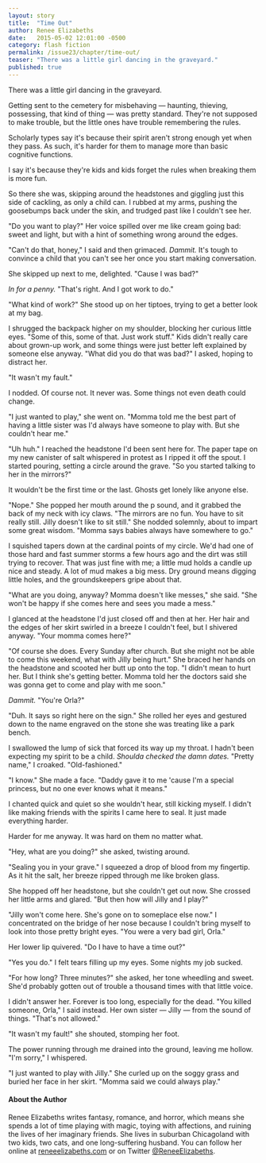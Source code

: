 ```yaml
---
layout: story
title:  "Time Out"
author: Renee Elizabeths
date:   2015-05-02 12:01:00 -0500
category: flash fiction
permalink: /issue23/chapter/time-out/
teaser: "There was a little girl dancing in the graveyard."
published: true
---
```


There was a little girl dancing in the graveyard.

Getting sent to the cemetery for misbehaving — haunting, thieving, possessing, that kind of thing — was pretty standard. They're not supposed to make trouble, but the little ones have trouble remembering the rules.

Scholarly types say it's because their spirit aren't strong enough yet when they pass. As such, it's harder for them to manage more than basic cognitive functions.

I say it's because they're kids and kids forget the rules when breaking them is more fun.

So there she was, skipping around the headstones and giggling just this side of cackling, as only a child can. I rubbed at my arms, pushing the goosebumps back under the skin, and trudged past like I couldn't see her.

"Do you want to play?" Her voice spilled over me like cream going bad: sweet and light, but with a hint of something wrong around the edges.

"Can't do that, honey," I said and then grimaced. _Dammit._ It's tough to convince a child that you can't see her once you start making conversation.

She skipped up next to me, delighted. "Cause I was bad?"

_In for a penny._ "That's right. And I got work to do."

"What kind of work?" She stood up on her tiptoes, trying to get a better look at my bag.

I shrugged the backpack higher on my shoulder, blocking her curious little eyes. "Some of this, some of that. Just work stuff." Kids didn't really care about grown-up work, and some things were just better left explained by someone else anyway. "What did you do that was bad?" I asked, hoping to distract her.

"It wasn't my fault."

I nodded. Of course not. It never was. Some things not even death could change.

"I just wanted to play," she went on. "Momma told me the best part of having a little sister was I'd always have someone to play with. But she couldn't hear me."

"Uh huh." I reached the headstone I'd been sent here for. The paper tape on my new canister of salt whispered in protest as I ripped it off the spout. I started pouring, setting a circle around the grave. "So you started talking to her in the mirrors?"

It wouldn't be the first time or the last. Ghosts get lonely like anyone else.

"Nope." She popped her mouth around the p sound, and it grabbed the back of my neck with icy claws. "The mirrors are no fun. You have to sit really still. Jilly doesn't like to sit still." She nodded solemnly, about to impart some great wisdom. "Momma says babies always have somewhere to go."

I squished tapers down at the cardinal points of my circle. We'd had one of those hard and fast summer storms a few hours ago and the dirt was still trying to recover. That was just fine with me; a little mud holds a candle up nice and steady. A lot of mud makes a big mess. Dry ground means digging little holes, and the groundskeepers gripe about that.

"What are you doing, anyway? Momma doesn't like messes," she said. "She won't be happy if she comes here and sees you made a mess."

I glanced at the headstone I'd just closed off and then at her. Her hair and the edges of her skirt swirled in a breeze I couldn't feel, but I shivered anyway. "Your momma comes here?"

"Of course she does. Every Sunday after church. But she might not be able to come this weekend, what with Jilly being hurt." She braced her hands on the headstone and scooted her butt up onto the top. "I didn't mean to hurt her. But I think she's getting better. Momma told her the doctors said she was gonna get to come and play with me soon."

_Dammit._ "You're Orla?"

"Duh. It says so right here on the sign." She rolled her eyes and gestured down to the name engraved on the stone she was treating like a park bench.

I swallowed the lump of sick that forced its way up my throat. I hadn't been expecting my spirit to be a child. _Shoulda checked the damn dates._ "Pretty name," I croaked. "Old-fashioned."

"I know." She made a face. "Daddy gave it to me 'cause I'm a special princess, but no one ever knows what it means."

I chanted quick and quiet so she wouldn't hear, still kicking myself. I didn't like making friends with the spirits I came here to seal. It just made everything harder.

Harder for me anyway. It was hard on them no matter what.

"Hey, what are you doing?" she asked, twisting around.

"Sealing you in your grave." I squeezed a drop of blood from my fingertip. As it hit the salt, her breeze ripped through me like broken glass.

She hopped off her headstone, but she couldn't get out now. She crossed her little arms and glared. "But then how will Jilly and I play?"

"Jilly won't come here. She's gone on to someplace else now." I concentrated on the bridge of her nose because I couldn't bring myself to look into those pretty bright eyes. "You were a very bad girl, Orla."

Her lower lip quivered. "Do I have to have a time out?"

"Yes you do." I felt tears filling up my eyes. Some nights my job sucked.

"For how long? Three minutes?" she asked, her tone wheedling and sweet. She'd probably gotten out of trouble a thousand times with that little voice.

I didn't answer her. Forever is too long, especially for the dead. "You killed someone, Orla," I said instead. Her own sister — Jilly — from the sound of things. "That's not allowed."

"It wasn't my fault!" she shouted, stomping her foot.

The power running through me drained into the ground, leaving me hollow. "I'm sorry," I whispered.

"I just wanted to play with Jilly." She curled up on the soggy grass and buried her face in her skirt. "Momma said we could always play."

#### About the Author

Renee Elizabeths writes fantasy, romance, and horror, which means she spends a lot of time playing with magic, toying with affections, and ruining the lives of her imaginary friends. She lives in suburban Chicagoland with two kids, two cats, and one long-suffering husband. You can follow her online at [reneeelizabeths.com](http://www.reneeelizabeths.com/) or on Twitter [@ReneeElizabeths](https://twitter.com/reneeelizabeths).
